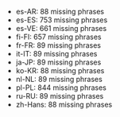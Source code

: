 - es-AR: 88 missing phrases
- es-ES: 753 missing phrases
- es-VE: 661 missing phrases
- fi-FI: 657 missing phrases
- fr-FR: 89 missing phrases
- it-IT: 89 missing phrases
- ja-JP: 89 missing phrases
- ko-KR: 88 missing phrases
- nl-NL: 89 missing phrases
- pl-PL: 844 missing phrases
- ru-RU: 89 missing phrases
- zh-Hans: 88 missing phrases
